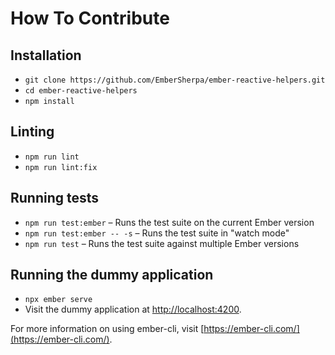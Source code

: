 # How To Contribute

## Installation

* `git clone https://github.com/EmberSherpa/ember-reactive-helpers.git`
* `cd ember-reactive-helpers`
* `npm install`

## Linting

* `npm run lint`
* `npm run lint:fix`

## Running tests

* `npm run test:ember` – Runs the test suite on the current Ember version
* `npm run test:ember -- -s` – Runs the test suite in "watch mode"
* `npm run test` – Runs the test suite against multiple Ember versions

## Running the dummy application

* `npx ember serve`
* Visit the dummy application at [http://localhost:4200](http://localhost:4200).

For more information on using ember-cli, visit [https://ember-cli.com/](https://ember-cli.com/).

